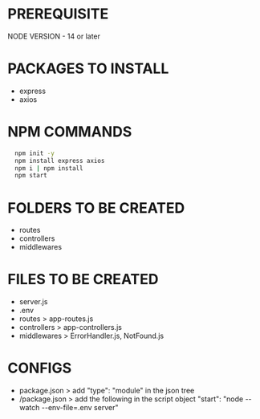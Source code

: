 # PREREQUISITE
NODE VERSION - 14 or later 


# PACKAGES TO INSTALL 
- express
- axios


# NPM COMMANDS 
```bash
  npm init -y 
  npm install express axios 
  npm i | npm install 
  npm start
```
 


# FOLDERS TO BE CREATED 
- routes 
- controllers
- middlewares


# FILES TO BE CREATED 
- server.js
- .env 
- routes > app-routes.js
- controllers > app-controllers.js
- middlewares > ErrorHandler.js, NotFound.js


# CONFIGS
- package.json > add "type": "module" in the json tree
- /package.json > add the following in the script object
"start": "node --watch --env-file=.env server"